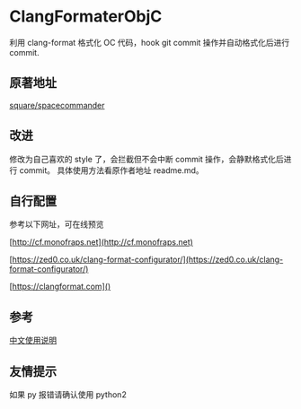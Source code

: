 # ClangFormaterObjC
 利用 clang-format 格式化 OC 代码，hook git commit 操作并自动格式化后进行 commit.
 
## 原著地址
[square/spacecommander](https://link.jianshu.com/?t=https://github.com/square/spacecommander)

## 改进
修改为自己喜欢的 style 了，会拦截但不会中断 commit 操作，会静默格式化后进行 commit。
具体使用方法看原作者地址 readme.md。

## 自行配置

参考以下网址，可在线预览

[http://cf.monofraps.net](http://cf.monofraps.net)

[https://zed0.co.uk/clang-format-configurator/](https://zed0.co.uk/clang-format-configurator/)

[https://clangformat.com]()

## 参考
[中文使用说明](http://jiyee.io/2016/04/iOS%20代码格式化%20clang-format%20使用说明/)

## 友情提示
如果 py 报错请确认使用 python2
